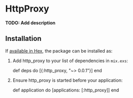# HttpProxy

**TODO: Add description**

## Installation

If [available in Hex](https://hex.pm/docs/publish), the package can be installed as:

  1. Add http_proxy to your list of dependencies in `mix.exs`:

        def deps do
          [{:http_proxy, "~> 0.0.1"}]
        end

  2. Ensure http_proxy is started before your application:

        def application do
          [applications: [:http_proxy]]
        end

